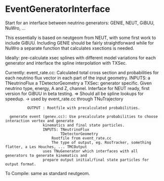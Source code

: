 # EventGeneratorInterface
Start for an interface between neutrino generators: GENIE, NEUT, GiBUU, NuWro, ...

This essentially is based on neutgeom from NEUT, with some first work to include GiBUU.
Including GENIE should be fairly straightforward while for NuWro a separate function that 
calculates xsections is needed.

Ideally: pre-calculate xsec splines with different model variations for each generator and
interface the spline interpolation with TXSec.

Currently: event_rate.cc: Calculated total cross section and probabilities for each neutrino
	   		  flux vector in each part of the input geometry.
			  INPUTS: a TNeutrinoFlux
			  	  a TDetectorGeometry
				  a TXSec: generator specific. Given neutrino type, energy, A and Z, channel.
				    	   Interface for NEUT ready, first version for GiBUU in beta testing.
					   => Should all be spline lookups for speedup.
					   -> used by event_rate.cc through TNuTrajectory

			  OUTPUT : Rootfile with precalculated probabilities.

	  generate event (genev.cc): Use precalculate probabilities to choose interaction vertex and generate 
	  	   	 	     kinematics and final state particles.
				     INPUTS: TNeutrinoFlux
				     	     TDetectorGeometry
					     Rootfile from event_rate.cc
					     The type of output, eg. RooTracker, something flatter, a Les Houches, ... TMCOutput
				     uses TNuGenerator which interfaces with all generators to generate kinematics and
				     prepare output initial/final state particles for output format.


To Compile: same as standard neutgeom.